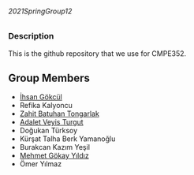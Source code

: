 ###### 2021SpringGroup12
### Description

This is the github repository that we use for CMPE352.

## Group Members
* [İhsan Gökcül](https://github.com/ihsangkcl)
* Refika Kalyoncu
* [Zahit Batuhan Tongarlak](https://github.com/batuhanovski)
* [Adalet Veyis Turgut](https://github.com/veyisTurgut)
* Doğukan Türksoy
* Kürşat Talha Berk Yamanoğlu
* Burakcan Kazım Yeşil
* [Mehmet Gökay Yıldız](https://github.com/gokay7201)
* Ömer Yılmaz
